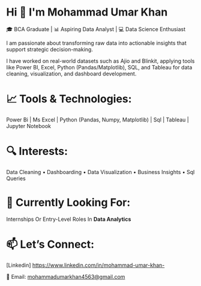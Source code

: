# Hi 👋 I'm Mohammad Umar Khan  

🎓 BCA Graduate | 📊 Aspiring Data Analyst | 💻 Data Science Enthusiast

I am passionate about transforming raw data into actionable insights that support strategic decision-making.

I have worked on real-world datasets such as Ajio and Blinkit, applying tools like Power BI, Excel, Python (Pandas/Matplotlib), SQL, and Tableau for data cleaning, visualization, and dashboard development.

# 📈 Tools & Technologies:
Power Bi | Ms Excel | Python (Pandas, Numpy, Matplotlib) | Sql | Tableau | Jupyter Notebook

# 🔍 Interests:
Data Cleaning • Dashboarding • Data Visualization • Business Insights • Sql Queries

# 🚀 Currently Looking For:
Internships Or Entry-Level Roles In **Data Analytics**

# 📫 Let’s Connect:
[Linkedin] https://www.linkedin.com/in/mohammad-umar-khan- 

📧 Email: mohammadumarkhan4563@gmail.com
